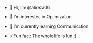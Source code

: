- 👋 Hi, I’m @alireza06
- 👀 I’m interested in Optimization
- 🌱 I’m currently learning Communication

- ⚡ Fun fact: The whole life is fun :)

<!---
alireza06/alireza06 is a ✨ special ✨ repository because its `README.md` (this file) appears on your GitHub profile.
You can click the Preview link to take a look at your changes.
--->
